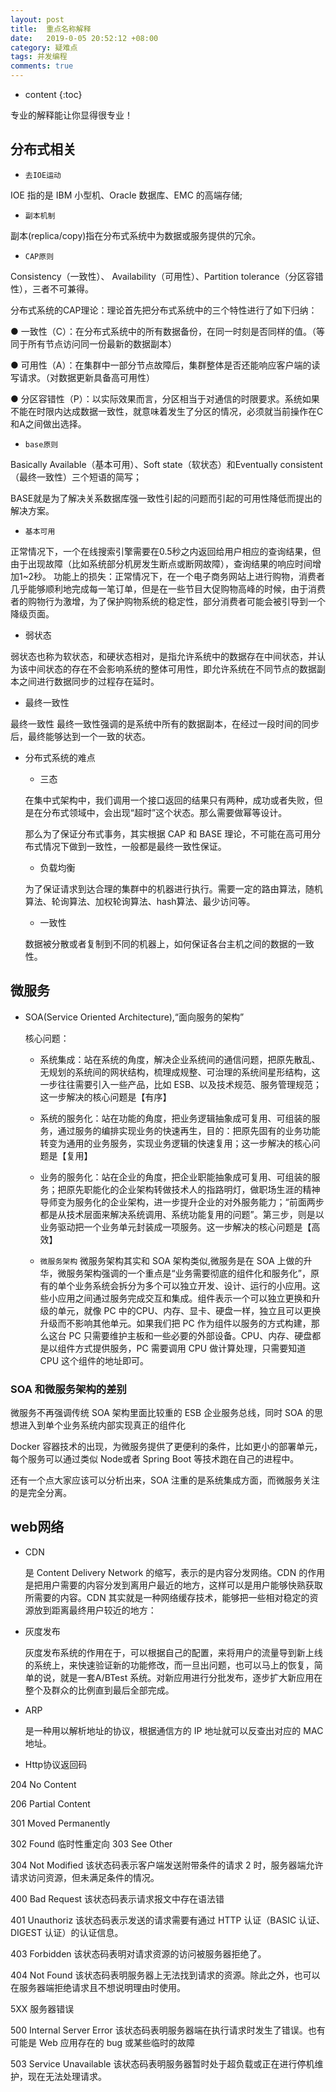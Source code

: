 ```yaml
---
layout: post
title:  重点名称解释
date:   2019-0-05 20:52:12 +08:00
category: 疑难点
tags: 并发编程
comments: true
---
```


* content
{:toc}


专业的解释能让你显得很专业！











## 分布式相关

- `去IOE运动`

 IOE 指的是 IBM 小型机、Oracle 数据库、EMC 的高端存储;

- `副本机制`

 副本(replica/copy)指在分布式系统中为数据或服务提供的冗余。

- `CAP原则`

 Consistency（一致性）、 Availability（可用性）、Partition tolerance（分区容错性），三者不可兼得。

 分布式系统的CAP理论：理论首先把分布式系统中的三个特性进行了如下归纳：

 ● 一致性（C）：在分布式系统中的所有数据备份，在同一时刻是否同样的值。（等同于所有节点访问同一份最新的数据副本）

 ● 可用性（A）：在集群中一部分节点故障后，集群整体是否还能响应客户端的读写请求。（对数据更新具备高可用性）

 ● 分区容错性（P）：以实际效果而言，分区相当于对通信的时限要求。系统如果不能在时限内达成数据一致性，就意味着发生了分区的情况，必须就当前操作在C和A之间做出选择。

- `base原则`

 Basically Available（基本可用）、Soft state（软状态）和Eventually consistent（最终一致性）三个短语的简写；

 BASE就是为了解决关系数据库强一致性引起的问题而引起的可用性降低而提出的解决方案。

 - `基本可用`

 正常情况下，一个在线搜索引擎需要在0.5秒之内返回给用户相应的查询结果，但由于出现故障（比如系统部分机房发生断点或断网故障），查询结果的响应时间增加1~2秒。 功能上的损失：正常情况下，在一个电子商务网站上进行购物，消费者几乎能够顺利地完成每一笔订单，但是在一些节目大促购物高峰的时候，由于消费者的购物行为激增，为了保护购物系统的稳定性，部分消费者可能会被引导到一个降级页面。

 - 弱状态

 弱状态也称为软状态，和硬状态相对，是指允许系统中的数据存在中间状态，并认为该中间状态的存在不会影响系统的整体可用性，即允许系统在不同节点的数据副本之间进行数据同步的过程存在延时。

 - 最终一致性

 最终一致性 最终一致性强调的是系统中所有的数据副本，在经过一段时间的同步后，最终能够达到一个一致的状态。

- 分布式系统的难点

  - 三态

  在集中式架构中，我们调用一个接口返回的结果只有两种，成功或者失败，但是在分布式领域中，会出现“超时”这个状态。那么需要做幂等设计。

  那么为了保证分布式事务，其实根据 CAP 和 BASE 理论，不可能在高可用分布式情况下做到一致性，一般都是最终一致性保证。

  - 负载均衡

  为了保证请求到达合理的集群中的机器进行执行。需要一定的路由算法，随机算法、轮询算法、加权轮询算法、hash算法、最少访问等。

  - 一致性

  数据被分散或者复制到不同的机器上，如何保证各台主机之间的数据的一致性。

## 微服务

- SOA(Service Oriented Architecture),“面向服务的架构”

  核心问题：

  - 系统集成：站在系统的角度，解决企业系统间的通信问题，把原先散乱、无规划的系统间的网状结构，梳理成规整、可治理的系统间星形结构，这一步往往需要引入一些产品，比如 ESB、以及技术规范、服务管理规范；这一步解决的核心问题是【有序】

  - 系统的服务化：站在功能的角度，把业务逻辑抽象成可复用、可组装的服务，通过服务的编排实现业务的快速再生，目的：把原先固有的业务功能转变为通用的业务服务，实现业务逻辑的快速复用；这一步解决的核心问题是【复用】

  - 业务的服务化：站在企业的角度，把企业职能抽象成可复用、可组装的服务；把原先职能化的企业架构转做技术人的指路明灯，做职场生涯的精神导师变为服务化的企业架构，进一步提升企业的对外服务能力；“前面两步都是从技术层面来解决系统调用、系统功能复用的问题”。第三步，则是以业务驱动把一个业务单元封装成一项服务。这一步解决的核心问题是【高效】

  - `微服务架构` 微服务架构其实和 SOA 架构类似,微服务是在 SOA 上做的升华，微服务架构强调的一个重点是“业务需要彻底的组件化和服务化”，原有的单个业务系统会拆分为多个可以独立开发、设计、运行的小应用。这些小应用之间通过服务完成交互和集成。组件表示一个可以独立更换和升级的单元，就像 PC 中的CPU、内存、显卡、硬盘一样，独立且可以更换升级而不影响其他单元。如果我们把 PC 作为组件以服务的方式构建，那么这台 PC 只需要维护主板和一些必要的外部设备。CPU、内存、硬盘都是以组件方式提供服务，PC 需要调用 CPU 做计算处理，只需要知道 CPU 这个组件的地址即可。

### SOA 和微服务架构的差别

  微服务不再强调传统 SOA 架构里面比较重的 ESB 企业服务总线，同时 SOA 的思想进入到单个业务系统内部实现真正的组件化

  Docker 容器技术的出现，为微服务提供了更便利的条件，比如更小的部署单元，每个服务可以通过类似 Node或者 Spring Boot 等技术跑在自己的进程中。

  还有一个点大家应该可以分析出来，SOA 注重的是系统集成方面，而微服务关注的是完全分离。  

## web网络

- CDN

  是 Content Delivery Network 的缩写，表示的是内容分发网络。CDN 的作用是把用户需要的内容分发到离用户最近的地方，这样可以是用户能够快熟获取所需要的内容。CDN 其实就是一种网络缓存技术，能够把一些相对稳定的资源放到距离最终用户较近的地方：  

- 灰度发布

  灰度发布系统的作用在于，可以根据自己的配置，来将用户的流量导到新上线的系统上，来快速验证新的功能修改，而一旦出问题，也可以马上的恢复，简单的说，就是一套A/BTest 系统。对新应用进行分批发布，逐步扩大新应用在整个及群众的比例直到最后全部完成。

- ARP

  是一种用以解析地址的协议，根据通信方的 IP 地址就可以反查出对应的 MAC 地址。

- Http协议返回码

204 No Content

206 Partial Content

301 Moved Permanently

302 Found 临时性重定向 303 See Other

304 Not Modified 该状态码表示客户端发送附带条件的请求 2 时，服务器端允许请求访问资源，但未满足条件的情况。

400 Bad Request 该状态码表示请求报文中存在语法错

401 Unauthoriz 该状态码表示发送的请求需要有通过 HTTP 认证（BASIC 认证、DIGEST 认证）的认证信息。

403 Forbidden 该状态码表明对请求资源的访问被服务器拒绝了。

404 Not Found 该状态码表明服务器上无法找到请求的资源。除此之外，也可以在服务器端拒绝请求且不想说明理由时使用。

5XX 服务器错误

500 Internal Server Error 该状态码表明服务器端在执行请求时发生了错误。也有可能是 Web 应用存在的 bug 或某些临时的故障

503 Service Unavailable 该状态码表明服务器暂时处于超负载或正在进行停机维护，现在无法处理请求。
